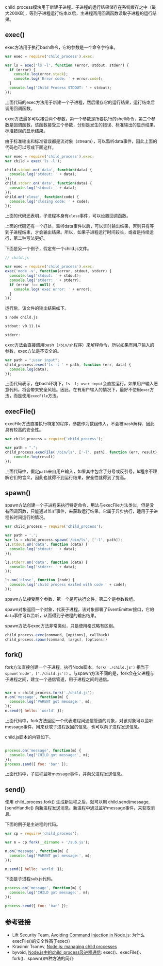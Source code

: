 child_process模块用于新建子进程。子进程的运行结果储存在系统缓存之中（最大200KB），等到子进程运行结束以后，主进程再用回调函数读取子进程的运行结果。

## exec()

exec方法用于执行bash命令，它的参数是一个命令字符串。

```javascript
var exec = require('child_process').exec;

var ls = exec('ls -l', function (error, stdout, stderr) {
  if (error) {
    console.log(error.stack);
    console.log('Error code: ' + error.code);
  }
  console.log('Child Process STDOUT: ' + stdout);
});
```

上面代码的exec方法用于新建一个子进程，然后缓存它的运行结果，运行结束后调用回调函数。

exec方法最多可以接受两个参数，第一个参数是所要执行的shell命令，第二个参数是回调函数，该函数接受三个参数，分别是发生的错误、标准输出的显示结果、标准错误的显示结果。

由于标准输出和标准错误都是流对象（stream），可以监听data事件，因此上面的代码也可以写成下面这样。

```javascript
var exec = require('child_process').exec;
var child = exec('ls -l');

child.stdout.on('data', function(data) {
  console.log('stdout: ' + data);
});
child.stderr.on('data', function(data) {
  console.log('stdout: ' + data);
});
child.on('close', function(code) {
  console.log('closing code: ' + code);
});
```

上面的代码还表明，子进程本身有`close`事件，可以设置回调函数。

上面的代码还有一个好处。监听data事件以后，可以实时输出结果，否则只有等到子进程结束，才会输出结果。所以，如果子进程运行时间较长，或者是持续运行，第二种写法更好。

下面是另一个例子，假定有一个child.js文件。

```javascript
// child.js

var exec = require('child_process').exec;
exec('node -v', function(error, stdout, stderr) {
  console.log('stdout: ' + stdout);
  console.log('stderr: ' + stderr);
  if (error !== null) {
    console.log('exec error: ' + error);
  }
});
```

运行后，该文件的输出结果如下。

```bash
$ node child.js

stdout: v0.11.14

stderr:
```

exec方法会直接调用bash（`/bin/sh`程序）来解释命令，所以如果有用户输入的参数，exec方法是不安全的。

```javascript
var path = ";user input";
child_process.exec('ls -l ' + path, function (err, data) {
  console.log(data);
});
```

上面代码表示，在bash环境下，`ls -l; user input`会直接运行。如果用户输入恶意代码，将会带来安全风险。因此，在有用户输入的情况下，最好不使用`exec`方法，而是使用`execFile`方法。

## execFile()

execFile方法直接执行特定的程序，参数作为数组传入，不会被bash解释，因此具有较高的安全性。

```javascript
var child_process = require('child_process');

var path = ".";
child_process.execFile('/bin/ls', ['-l', path], function (err, result) {
    console.log(result)
});
```

上面代码中，假定`path`来自用户输入，如果其中包含了分号或反引号，ls程序不理解它们的含义，因此也就得不到运行结果，安全性就得到了提高。

## spawn()

spawn方法创建一个子进程来执行特定命令，用法与execFile方法类似，但是没有回调函数，只能通过监听事件，来获取运行结果。它属于异步执行，适用于子进程长时间运行的情况。

```javascript
var child_process = require('child_process');

var path = '.';
var ls = child_process.spawn('/bin/ls', ['-l', path]);
ls.stdout.on('data', function (data) {
  console.log('stdout: ' + data);
});

ls.stderr.on('data', function (data) {
  console.log('stderr: ' + data);
});

ls.on('close', function (code) {
  console.log('child process exited with code ' + code);
});
```

spawn方法接受两个参数，第一个是可执行文件，第二个是参数数组。

spawn对象返回一个对象，代表子进程。该对象部署了EventEmitter接口，它的`data`事件可以监听，从而得到子进程的输出结果。

spawn方法与exec方法非常类似，只是使用格式略有区别。

```javascript
child_process.exec(command, [options], callback)
child_process.spawn(command, [args], [options])
```

## fork()

fork方法直接创建一个子进程，执行Node脚本，`fork('./child.js')` 相当于 `spawn('node', ['./child.js'])` 。与spawn方法不同的是，fork会在父进程与子进程之间，建立一个通信管道，用于进程之间的通信。

```javascript

var n = child_process.fork('./child.js');
n.on('message', function(m) {
  console.log('PARENT got message:', m);
});
n.send({ hello: 'world' });

```

上面代码中，fork方法返回一个代表进程间通信管道的对象，对该对象可以监听message事件，用来获取子进程返回的信息，也可以向子进程发送信息。

child.js脚本的内容如下。

```javascript

process.on('message', function(m) {
  console.log('CHILD got message:', m);
});
process.send({ foo: 'bar' });

```

上面代码中，子进程监听message事件，并向父进程发送信息。

## send()

使用 child_process.fork() 生成新进程之后，就可以用 child.send(message, [sendHandle]) 向新进程发送消息。新进程中通过监听message事件，来获取消息。

下面的例子是主进程的代码。

```javascript
var cp = require('child_process');

var n = cp.fork(__dirname + '/sub.js');

n.on('message', function(m) {
  console.log('PARENT got message:', m);
});

n.send({ hello: 'world' });
```

下面是子进程sub.js代码。

```javascript
process.on('message', function(m) {
  console.log('CHILD got message:', m);
});

process.send({ foo: 'bar' });
```

## 参考链接

- Lift Security Team, [Avoiding Command Injection in Node.js](https://blog.liftsecurity.io/2014/08/19/Avoid-Command-Injection-Node.js): 为什么execFile()的安全性高于exec()
- Krasimir Tsonev, [Node.js: managing child processes](http://tech.pro/tutorial/2074/nodejs-managing-child-processes) 
- byvoid, [Node.js中的child_process及进程通信](https://www.byvoid.com/zhs/blog/node-child-process-ipc): exec()、execFile()、fork()、spawn()四种方法的简介
